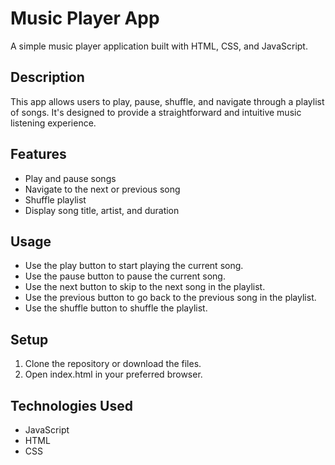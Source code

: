 # Music Player App

A simple music player application built with HTML, CSS, and JavaScript.

## Description

This app allows users to play, pause, shuffle, and navigate through a playlist of songs. It's designed to provide a straightforward and intuitive music listening experience.

## Features

- Play and pause songs
- Navigate to the next or previous song
- Shuffle playlist
- Display song title, artist, and duration

## Usage
- Use the play button to start playing the current song.
- Use the pause button to pause the current song.
- Use the next button to skip to the next song in the playlist.
- Use the previous button to go back to the previous song in the playlist.
- Use the shuffle button to shuffle the playlist.

## Setup

1. Clone the repository or download the files.
2. Open index.html in your preferred browser.

## Technologies Used
- JavaScript
- HTML
- CSS

